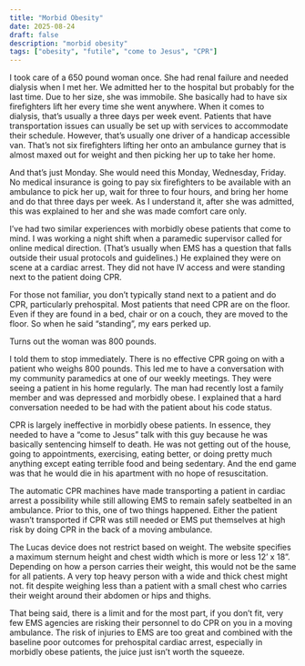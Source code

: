```yaml
---
title: "Morbid Obesity"
date: 2025-08-24
draft: false
description: "morbid obesity"
tags: ["obesity", "futile", "come to Jesus", "CPR"]
---
```


I took care of a 650 pound woman once. She had renal failure and needed dialysis when I met her. We admitted her to the hospital but probably for the last time. Due to her size, she was immobile. She basically had to have six firefighters lift her every time she went anywhere. When it comes to dialysis, that’s usually a three days per week event. Patients that have transportation issues can usually be set up with services to accommodate their schedule. However, that’s usually one driver of a handicap accessible van. That’s not six firefighters lifting her onto an ambulance gurney that is almost maxed out for weight and then picking her up to take her home. 

And that’s just Monday. She would need this Monday, Wednesday, Friday. No medical insurance is going to pay six firefighters to be available with an ambulance to pick her up, wait for three to four hours, and bring her home and do that three days per week. As I understand it, after she was admitted, this was explained to her and she was made comfort care only. 

I’ve had two similar experiences with morbidly obese patients that come to mind. I was working a night shift when a paramedic supervisor called for online medical direction. (That’s usually when EMS has a question that falls outside their usual protocols and guidelines.) He explained they were on scene at a cardiac arrest. They did not have IV access and were standing next to the patient doing CPR. 

For those not familiar, you don’t typically stand next to a patient and do CPR, particularly prehospital. Most patients that need CPR are on the floor. Even if they are found in a bed, chair or on a couch, they are moved to the floor. So when he said “standing”, my ears perked up. 

Turns out the woman was 800 pounds. 

I told them to stop immediately. There is no effective CPR going on with a patient who weighs 800 pounds. This led me to have a conversation with my community paramedics at one of our weekly meetings. They were seeing a patient in his home regularly. The man had recently lost a family member and was depressed and morbidly obese. I explained that a hard conversation needed to be had with the patient about his code status. 

CPR is largely ineffective in morbidly obese patients. In essence, they needed to have a “come to Jesus” talk with this guy because he was basically sentencing himself to death. He was not getting out of the house, going to appointments, exercising, eating better, or doing pretty much anything except eating terrible food and being sedentary. And the end game was that he would die in his apartment with no hope of resuscitation. 

The automatic CPR machines have made transporting a patient in cardiac arrest a possibility while still allowing EMS to remain safely seatbelted in an ambulance. Prior to this, one of two things happened. Either the patient wasn’t transported if CPR was still needed or EMS put themselves at high risk by doing CPR in the back of a moving ambulance. 

The Lucas device does not restrict based on weight. The website specifies a maximum sternum height and chest width which is more or less 12’ x 18”. Depending on how a person carries their weight, this would not be the same for all patients. A very top heavy person with a wide and thick chest might not. fit despite weighing less than a patient with a small chest who carries their weight around their abdomen or hips and thighs. 

That being said, there is a limit and for the most part, if you don’t fit, very few EMS agencies are risking their personnel to do CPR on you in a moving ambulance. The risk of injuries to EMS are too great and combined with the baseline poor outcomes for prehospital cardiac arrest, especially in morbidly obese patients, the juice just isn’t worth the squeeze. 

